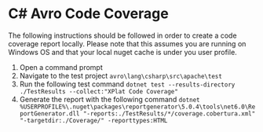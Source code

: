 # C# Avro Code Coverage

The following instructions should be followed in order to create a code coverage report locally.  Please note that this assumes you are running on Windows OS and that your local nuget cache is under you user profile.

1. Open a command prompt
2. Navigate to the test project `avro\lang\csharp\src\apache\test`
3. Run the following test command `dotnet test --results-directory ./TestResults --collect:"XPlat Code Coverage"`
4. Generate the report with the following command `dotnet %USERPROFILE%\.nuget\packages\reportgenerator\5.0.4\tools\net6.0\ReportGenerator.dll "-reports:./TestResults/*/coverage.cobertura.xml" "-targetdir:./Coverage/" -reporttypes:HTML`

